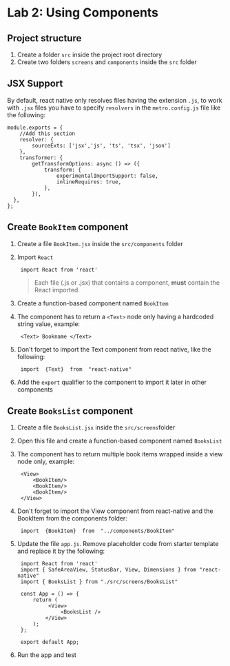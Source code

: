 # Lab 2: Using Components




## Project structure
1. Create a folder `src` inside the project root directory
2. Create two folders `screens` and `components` inside the `src` folder

## JSX Support
By default, react native only resolves files having the extension `.js`, to work with `.jsx` files you have to specify `resolvers` in the `metro.config.js` file like the following:
	
	module.exports = {
		//Add this section
		resolver: { 
			sourceExts: ['jsx','js', 'ts', 'tsx', 'json']  
		},
		transformer: {
			getTransformOptions: async () => ({
				transform: {
					experimentalImportSupport: false,
					inlineRequires: true,
				},
			}),
	  },
	};

## Create `BookItem` component
1. Create a file `BookItem.jsx` inside the `src/components` folder
2. Import `React` 

		import React from 'react'
		
	
	> Each file (.js or .jsx) that contains a component, **must** contain the React imported.

3. Create a function-based component named `BookItem`
4. The component has to return a `<Text>` node only having a hardcoded string value, example:
	
		<Text> Bookname </Text>
5. Don't forget to import the Text component from react native, like the following:

		import  {Text}  from  "react-native"
6. Add the `export` qualifier to the component to import it later in other components

## Create `BooksList` component
1. Create a file `BooksList.jsx` inside the `src/screens`folder
2. Open this file and create a function-based component named `BooksList`
3. The component has to return multiple book items wrapped inside a view node only, example:

		<View>
			<BookItem/>
			<BookItem/>
			<BookItem/>
		</View>

4. Don't forget to import the View component from react-native and the BookItem from the components folder:
		
		import  {BookItem}  from  "../components/BookItem"
5. Update the file `app.js`. Remove placeholder code from starter template and replace it by the following:

		import React from 'react'
		import { SafeAreaView, StatusBar, View, Dimensions } from "react-native"
		import { BooksList } from "./src/screens/BooksList"

		const App = () => {
			return (
				 <View>
					 <BooksList />  
				</View>
			);
		};

		export default App;
6. Run the app and test
		
 






